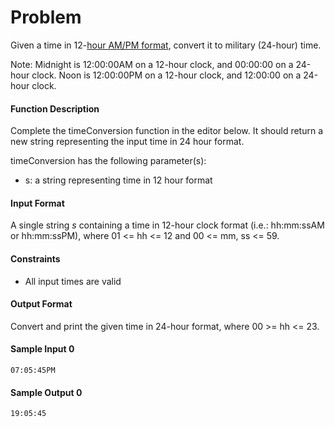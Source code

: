 # Problem

Given a time in 12-[hour AM/PM format](https://en.wikipedia.org/wiki/12-hour_clock), convert it to military (24-hour) time.

Note: Midnight is 12:00:00AM on a 12-hour clock, and 00:00:00 on a 24-hour clock. Noon is 12:00:00PM on a 12-hour clock, and 12:00:00 on a 24-hour clock.

#### Function Description

Complete the timeConversion function in the editor below. It should return a new string representing the input time in 24 hour format.

timeConversion has the following parameter(s):

* s: a string representing time in 12 hour format

#### Input Format

A single string _s_ containing a time in 12-hour clock format (i.e.: hh:mm:ssAM or hh:mm:ssPM), where 01 <= hh <= 12 and 00 <= mm, ss <= 59.

#### Constraints

* All input times are valid

#### Output Format

Convert and print the given time in 24-hour format, where 00 >= hh <= 23.

#### Sample Input 0

    07:05:45PM

#### Sample Output 0

    19:05:45

